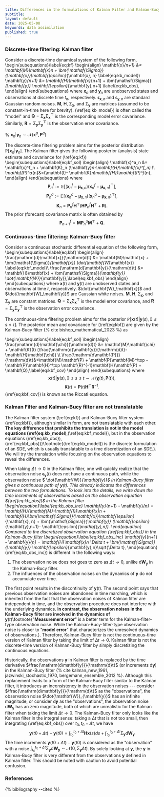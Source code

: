 ```yaml
---
title: Differences in the formulations of Kalman Filter and Kalman-Bucy Filter
subtitle: 
layout: default
date: 2025-05-08
keywords: data assimilation
published: true
---
```


### Discrete-time filtering: Kalman filter

Consider a discrete-time dynamical system of the following form,
\begin{subequations}\label{eq:kf}
\begin{align}
\mathbf{x}_{n+1} &= \mathbf{M}\mathbf{x}_n + \bm{\mathsf{\Sigma}}_{\mathbf{x}}\mathbf{\epsilon}_{\mathbf{x}, n} \label{eq:kb_model}\\
\mathbf{y}_{n+1} &= \mathbf{H}\mathbf{x}_{n+1} +  \bm{\mathsf{\Sigma}}_{\mathbf{y}} \mathbf{\epsilon}_{\mathbf{y},n+1} \label{eq:kb_obs},
\end{align}
\end{subequations}
where $\mathbf{x}_n$ and $\mathbf{y}_n$ are unobserved states and observations at discrete time $t_n$, respectively. $\mathbf{\epsilon}_{\mathbf{x}, n}$ and $\mathbf{\epsilon}_{\mathbf{y}, n}$ are standard Gaussian random noises. $\mathbf{M}$, $\mathbf{H}$, $\bm{\mathsf{\Sigma}}_{\mathbf{x}}$, and $\bm{\mathsf{\Sigma}}_{\mathbf{y}}$ are matrices (assumed to be constant-in-time here for brevity). (\ref{eq:kb_model}) is often called the "model" and $\mathbf{Q}=\bm{\mathsf{\Sigma}}_{\mathbf{x}}\bm{\mathsf{\Sigma}}_{\mathbf{x}}^\top$ is the corresponding model error covariance. Similarly, $\mathbf{R}=\bm{\mathsf{\Sigma_{\mathbf{y}}}}\bm{\mathsf{\Sigma_{\mathbf{y}}}^\top}$ is the observation error covariance.

% $\mathbf{x}_n| \mathbf{y}_n \sim \mathcal{N}(\mathbf{x}^a, \mathbf{P}^a)$

The discrete-time filtering problem aims for the posterior distribution $\mathbb{P}[\mathbf{x}_n| \mathbf{y}_n]$. The Kalman filter gives the following posterior (analysis) state estimate and covariance for (\ref{eq:kf})
\begin{subequations}\label{eq:kf_sol}
\begin{align}
\mathbf{x}^a_n &= \mathbf{x}^f_n + \mathbf{K}_n (\mathbf{y}_n-\mathbf{H}\mathbf{x}^f_n)
 \\\\
\mathbf{P}^a_{n}&=(\mathbf{I}- \mathbf{K}_n\mathbf{H})\mathbf{P}^f_{n},
\end{align}
\end{subequations}
where
$$\mathbf{P}^f_{n}:=\mathbb{E}[(\mathbf{x}^f_{n}-\mathbf{\mu}_{\mathbf{x},n})(\mathbf{x}^f_{n}-\mathbf{\mu}_{\mathbf{x},n})^\top],$$
$$\mathbf{P}^a_{n}:=\mathbb{E}[(\mathbf{x}^a_n-\mathbf{\mu}_{\mathbf{x},n})(\mathbf{x}^a_n-\mathbf{\mu}_{\mathbf{x},n})^\top],$$
$$
\mathbf{K}_n = \mathbf{P}^f_{n}\mathbf{H}^\top(\mathbf{H}\mathbf{P}^f_n\mathbf{H}^\top+ \mathbf{R}).
$$
The prior (forecast) covariance matrix is often obtained by
$$
\mathbf{P}^f_{n+1}=\mathbf{M}\mathbf{P}_{n}^a\mathbf{M}^\top + \mathbf{Q}.
$$

### Continuous-time filtering: Kalman-Bucy filter

Consider a continuous stochastic differential equation of the following form,
\begin{subequations}\label{eq:kbf}
\begin{align}
\frac{\mathrm{d}\mathbf{x}}{\mathrm{d}t} &= \mathbf{M}\mathbf{x} + \bm{\mathsf{\Sigma}}_{\mathbf{x}} \dot{\mathbf{W}_\mathbf{x}} \label{eq:kbf_model}\\
\frac{\mathrm{d}\mathbf{y}}{\mathrm{d}t} &= \mathbf{H}\mathbf{x} +  \bm{\mathsf{\Sigma}}_{\mathbf{y}} \dot{\mathbf{W}}_{\mathbf{y}},\label{eq:kbf_obs}
\end{align}
\end{subequations}
where $\mathbf{x}(t)$ and $\mathbf{y}(t)$ are unobserved states and observations at time $t$, respectively. $\dot{\mathbf{W}_\mathbf{x}}$ and $\dot{\mathbf{W}_\mathbf{y}}$ are Gaussian white noises. $\mathbf{M}$, $\mathbf{H}$, $\bm{\mathsf{\Sigma}}_{\mathbf{x}}$, and $\bm{\mathsf{\Sigma}}_{\mathbf{y}}$ are constant matrices. $\mathbf{Q}=\bm{\mathsf{\Sigma}}_{\mathbf{x}}\bm{\mathsf{\Sigma}}_{\mathbf{x}}^\top$ is the model error covariance, and $\mathbf{R}=\bm{\mathsf{\Sigma_{\mathbf{y}}}}\bm{\mathsf{\Sigma_{\mathbf{y}}}^\top}$ is the observation error covariance.

The continuous-time filtering problem aims for the posterior $\mathbb{P}[\mathbf{x}(t)|\mathbf{y}(s), 0\leq s\leq t]$. The posterior mean and covariance for (\ref{eq:kbf}) are given by the Kalman-Bucy filter {% cite bishop_mathematical_2023 %} as

\begin{subequations}\label{eq:kf_sol}
\begin{align}
\frac{\mathrm{d}\mathbf{\chi}}{\mathrm{d}t} &= \mathbf{M}\mathbf{\chi} + \mathbf{K}(t) (\frac{\mathrm{d}\mathbf{y}}{\mathrm{d}t}-\mathbf{H}\mathbf{\chi})
 \\\\
\frac{\mathrm{d\mathbf{P}}}{\mathrm{d}t}&=\mathbf{M}\mathbf{P} + \mathbf{P}\mathbf{M}^\top -\mathbf{P}\mathbf{H}^\top \mathbf{R}^{-1}\mathbf{H}\mathbf{P} + \mathbf{Q},\label{eq:kbf_cov}
\end{align}
\end{subequations}
where 
$$
\mathbf{x}(t)|\mathbf{y}(s), 0\leq s\leq t \sim \mathcal{N}(\mathbf{\chi}(t), \mathbf{P}(t)),
$$
$$
\mathbf{K}(t)= \mathbf{P}(t)\mathbf{H}^\top\mathbf{R}^{-1}.
$$
(\ref{eq:kbf_cov}) is known as the Riccati equation.

### Kalman Filter and Kalman-Bucy filter are not translatable

The Kalman filter system (\ref{eq:kf}) and Kalman-Bucy filter system (\ref{eq:kbf}), although similar in form, are not translatable with each other. **The key difference that prohibits the translation is not in the model equations (\ref{eq:kb_model**),(\ref{eq:kbf_model}), but in the observation equations (\ref{eq:kb_obs}),(\ref{eq:kbf_obs})}\footnote{(\ref{eq:kb_model}) is the discrete formulation of an SDE, which is usually translatable to a time discretization of an SDE.}. We will try the translation while focusing on the observation equations to reveal the differences. 

When taking $\Delta t\to 0$ in the Kalman filter, one will quickly realize that the observation noise $\mathbf{\epsilon}_{\mathbf{y}}(t)$ does not have a continuous path, while the observation noise $ \dot{\mathbf{W}}_{\mathbf{y}}$ in Kalman-Bucy filter gives a continuous path of $\mathbf{y}(t)$. This already indicates the differences between the two formulations. To look into the details, we write down the time increments of observations based on the observation equation $(\ref{eq:kb_obs})$ in the Kalman filter
\begin{equation}\label{eq:kb_obs_inc}
    \mathbf{y}_{n+1} - \mathbf{y}_{n} = \mathbf{H}(\mathbf{M}-\mathbf{I})\mathbf{x}_n + \mathbf{H}\bm{\mathsf{\Sigma}}_{\mathbf{x}}\mathbf{\epsilon}_{\mathbf{x}, n} +  \bm{\mathsf{\Sigma}}_{\mathbf{y}} (\mathbf{\epsilon}_{\mathbf{y},n+1}- \mathbf{\epsilon}_{\mathbf{y},n}).
\end{equation}
Compared to the discretized observation equation (\ref{eq:kbf_obs}) in the Kalman-Bucy filter 
\begin{equation}\label{eq:kbf_obs_inc}
        \mathbf{y}_{n+1} - \mathbf{y}_{n} = \mathbf{H}\mathbf{x}_n \Delta t +  \bm{\mathsf{\Sigma}}_{\mathbf{y}} \mathbf{\epsilon}_{\mathbf{y},n}\sqrt{\Delta t},
\end{equation}
(\ref{eq:kb_obs_inc}) is different in the following ways:

1. The observation noise does not goes to zero as $\Delta t\to 0$, unlike $\mathrm{d}\mathbf{W}_{\mathbf{y}}$ in the Kalman-Bucy filter.
2. The influences of the observation noises on the dynamics of $\mathbf{y}$ do not accumulate over time.

The first point results in the discontinuity of $\mathbf{y}(t)$. The second point says that previous observation noises are abandoned in time marching, which is inherited from the fact that the observation noises of Kalman filter are independent in time, and the observation procedure does not interfere with the underlying dynamics. **In contrast, the observation noises in the Kalman-Bucy filter are involved in the dynamics of** $\mathbf{y}(t)$\footnote{"**Measurement error**" is a better term for the Kalman-filter-type observation noise. While the Kalman-Bucy-filter-type observation noise is closer to "**model error**" that characterizes the unresolved dynamics of observations.}. Therefore, Kalman-Bucy filter is not the continuous-time version of Kalman filter by taking the limit of $\Delta t\to 0$. Kalman filter is not the discrete-time version of Kalman-Bucy filter by simply discretizing the continuous equations. 

Historically, the observations $\mathbf{y}$ in Kalman filter is replaced by the time derivative $\frac{\mathrm{d\mathbf{y}}}{\mathrm{d}t}$ (or increments $\mathrm{d\mathbf{y}}$) in the Kalman-Bucy filter  {% cite kalman_new_1961, jazwinski_stochastic_1970, bergemann_ensemble_2012 %}. Although this replacement leads to a form of the Kalman-Bucy filter similar to the Kalman filter, it introduces an inconsistency in the observation noises --- consider $\frac{\mathrm{d\mathbf{y}}}{\mathrm{d}t}$ as the "observations", the observation noise $\dot{\mathbf{W}}_{\mathbf{y}}$ has an infinite magnitude, or consider $\mathrm{d\mathbf{y}}$ as the "observations", the observation noise $\mathrm{d}{\mathbf{W}}_{\mathbf{y}}$ has an zero magnitude, both of which are unrealistic for the Kalman filter when taking the limit $\Delta t\to 0$. The Kalman-Bucy filter only looks like the Kalman filter in the integral sense: taking a $\Delta t$ that is not too small, then integrating (\ref{eq:kbf_obs}) over $t_0, t_0+\Delta t$, we have
$$
\mathbf{y}(t0+\Delta t) - \mathbf{y}(t0) = \int_{t_0}^{t_0+\Delta t}\mathbf{H}\mathbf{x}(s)ds + \int_{t_0}^{t_0+\Delta t} \bm{\mathsf{\Sigma_{\mathbf{y}}}}\mathrm{d}\mathbf{W}_\mathbf{y}
$$
The time increments $\mathbf{y}(t0+\Delta t) - \mathbf{y}(t0)$ is considered as the "observation" with a noise $\int_{t_0}^{t_0+\Delta t} \bm{\mathsf{\Sigma_{\mathbf{y}}}}\mathrm{d}\mathbf{W}_\mathbf{y}\sim \mathcal{N}(0, \bm{\mathsf{\Sigma_{\mathbf{y}}}}\Delta t)$. By solely looking at $\mathbf{y}$, the $\mathbf{y}$ in Kalman-Bucy filter is very different from the observations $\mathbf{y}$ defined in Kalman filter. This should be noted with caution to avoid potential confusion.

### References
{% bibliography --cited %}